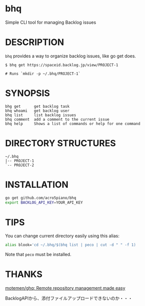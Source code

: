 # bhq

Simple CLI tool for managing Backlog issues

# DESCRIPTION

`bhq` provides a way to organize backlog issues, like go get does.

```
$ bhq get https://spaceid.backlog.jp/view/PROJECT-1

# Runs `mkdir -p ~/.bhq/PROJECT-1`
```

# SYNOPSIS

```
bhg get      get backlog task
bhq whoami   get backlog user
bhq list     list backlog issues
bhq comment  add a comment to the current issue
bhq help     Shows a list of commands or help for one command
```
# DIRECTORY STRUCTURES

```
~/.bhq
|-- PROJECT-1
`-- PROJECT-2
```

# INSTALLATION

```sh
go get github.com/acro5piano/bhq
export BACKLOG_API_KEY=YOUR_API_KEY
```

# TIPS

You can change current directory easily using this alias:

```sh
alias blook='cd ~/.bhq/$(bhq list | peco | cut -d " " -f 1)
```

Note that `peco` must be installed.

# THANKS

[motemen/ghq: Remote repository management made easy](https://github.com/motemen/ghq)


BacklogAPIから、添付ファイルアップロードできないのか・・・
